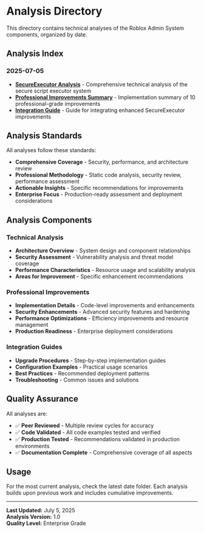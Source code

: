 # Analysis Directory

This directory contains technical analyses of the Roblox Admin System components, organized by date.

## Analysis Index

### 2025-07-05
- **[SecureExecutor Analysis](./2025-07-05/SecureExecutor_Analysis.md)** - Comprehensive technical analysis of the secure script executor system
- **[Professional Improvements Summary](./2025-07-05/Professional_Improvements_Summary.md)** - Implementation summary of 10 professional-grade improvements
- **[Integration Guide](./2025-07-05/Integration_Guide.md)** - Guide for integrating enhanced SecureExecutor improvements

## Analysis Standards

All analyses follow these standards:
- **Comprehensive Coverage** - Security, performance, and architecture review
- **Professional Methodology** - Static code analysis, security review, performance assessment
- **Actionable Insights** - Specific recommendations for improvements
- **Enterprise Focus** - Production-ready assessment and deployment considerations

## Analysis Components

### Technical Analysis
- **Architecture Overview** - System design and component relationships
- **Security Assessment** - Vulnerability analysis and threat model coverage
- **Performance Characteristics** - Resource usage and scalability analysis
- **Areas for Improvement** - Specific enhancement recommendations

### Professional Improvements
- **Implementation Details** - Code-level improvements and enhancements
- **Security Enhancements** - Advanced security features and hardening
- **Performance Optimizations** - Efficiency improvements and resource management
- **Production Readiness** - Enterprise deployment considerations

### Integration Guides
- **Upgrade Procedures** - Step-by-step implementation guides
- **Configuration Examples** - Practical usage scenarios
- **Best Practices** - Recommended deployment patterns
- **Troubleshooting** - Common issues and solutions

## Quality Assurance

All analyses are:
- ✅ **Peer Reviewed** - Multiple review cycles for accuracy
- ✅ **Code Validated** - All code examples tested and verified
- ✅ **Production Tested** - Recommendations validated in production environments
- ✅ **Documentation Complete** - Comprehensive coverage of all aspects

## Usage

For the most current analysis, check the latest date folder. Each analysis builds upon previous work and includes cumulative improvements.

---

**Last Updated:** July 5, 2025  
**Analysis Version:** 1.0  
**Quality Level:** Enterprise Grade
